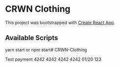 # CRWN Clothing

This project was bootstrapped with [Create React App](https://github.com/facebook/create-react-app).

## Available Scripts

yarn start or npm start# CRWN-Clothing


Test payment
4242 4242 4242 4242
01/20
123
